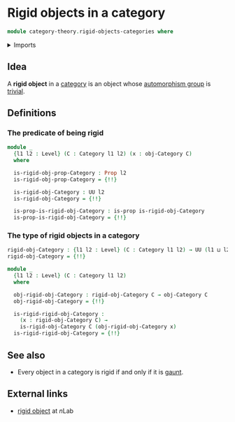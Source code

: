 # Rigid objects in a category

```agda
module category-theory.rigid-objects-categories where
```

<details><summary>Imports</summary>

```agda
open import category-theory.categories
open import category-theory.rigid-objects-precategories

open import foundation.propositions
open import foundation.universe-levels
```

</details>

## Idea

A **rigid object** in a [category](category-theory.categories.md) is an object
whose [automorphism group](group-theory.automorphism-groups.md) is
[trivial](group-theory.trivial-groups.md).

## Definitions

### The predicate of being rigid

```agda
module _
  {l1 l2 : Level} (C : Category l1 l2) (x : obj-Category C)
  where

  is-rigid-obj-prop-Category : Prop l2
  is-rigid-obj-prop-Category = {!!}

  is-rigid-obj-Category : UU l2
  is-rigid-obj-Category = {!!}

  is-prop-is-rigid-obj-Category : is-prop is-rigid-obj-Category
  is-prop-is-rigid-obj-Category = {!!}
```

### The type of rigid objects in a category

```agda
rigid-obj-Category : {l1 l2 : Level} (C : Category l1 l2) → UU (l1 ⊔ l2)
rigid-obj-Category = {!!}

module _
  {l1 l2 : Level} (C : Category l1 l2)
  where

  obj-rigid-obj-Category : rigid-obj-Category C → obj-Category C
  obj-rigid-obj-Category = {!!}

  is-rigid-rigid-obj-Category :
    (x : rigid-obj-Category C) →
    is-rigid-obj-Category C (obj-rigid-obj-Category x)
  is-rigid-rigid-obj-Category = {!!}
```

## See also

- Every object in a category is rigid if and only if it is
  [gaunt](category-theory.gaunt-categories.md).

## External links

- [rigid object](https://ncatlab.org/nlab/show/rigid+object) at $n$Lab
